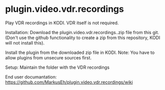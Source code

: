 # plugin.video.vdr.recordings
Play VDR recordings in KODI. VDR itself is not required.

Installation:
Download the plugin.video.vdr.recordings.<version>.zip file from this git. (Don't use the github functionality to create a zip from this repository, KODI will not install this).
  
Install the plugin from the downloaded zip file in KODI. Note: You have to allow plugins from unsecure sources first.

Setup:
Maintain the folder with the VDR recordings

End user documantation: https://github.com/MarkusEh/plugin.video.vdr.recordings/wiki
